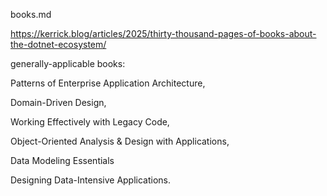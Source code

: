 

books.md

https://kerrick.blog/articles/2025/thirty-thousand-pages-of-books-about-the-dotnet-ecosystem/


generally-applicable books: 

Patterns of Enterprise Application Architecture, 

Domain-Driven Design, 

Working Effectively with Legacy Code, 

Object-Oriented Analysis & Design with Applications, 

Data Modeling Essentials

Designing Data-Intensive Applications.
